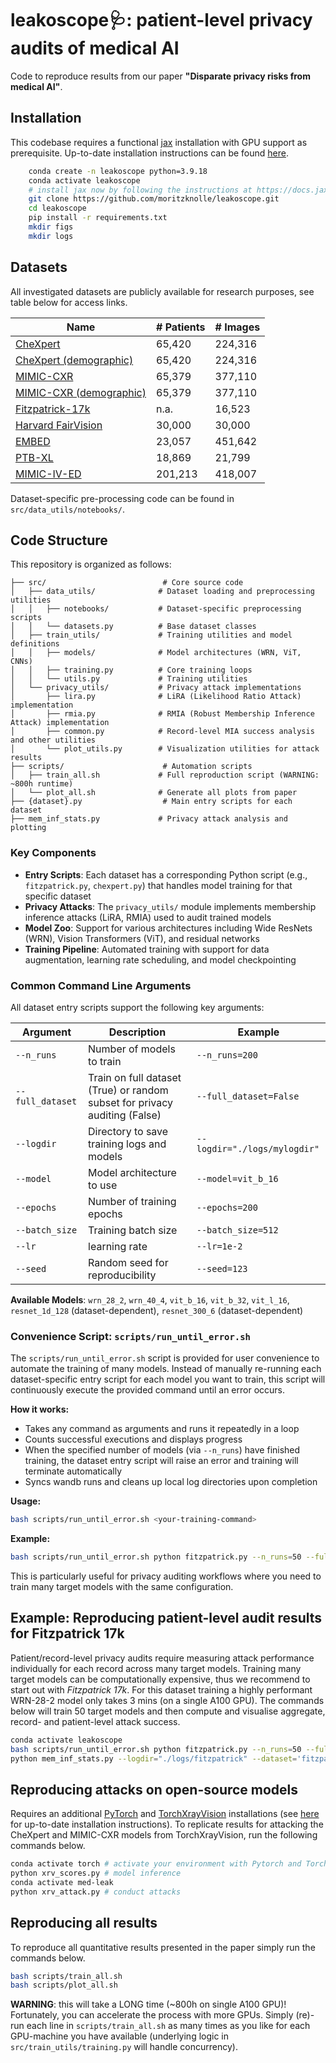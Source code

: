 
# leakoscope🩺: patient-level privacy audits of medical AI

Code to reproduce results from our paper **"Disparate privacy risks from medical AI"**.


## Installation

This codebase requires a functional [jax](https://docs.jax.dev) installation with GPU support as prerequisite. Up-to-date installation instructions can be found [here](https://docs.jax.dev/en/latest/installation.html#conda-installation).

```bash
    conda create -n leakoscope python=3.9.18
    conda activate leakoscope
    # install jax now by following the instructions at https://docs.jax.dev/en/latest/installation.html
    git clone https://github.com/moritzknolle/leakoscope.git
    cd leakoscope
    pip install -r requirements.txt
    mkdir figs
    mkdir logs
```
    
## Datasets
All investigated datasets are publicly available for research purposes, see table below for access links.

| **Name** | **# Patients** | **# Images** |
|------------|--------------|------------|
| [CheXpert](https://stanfordaimi.azurewebsites.net/datasets/192ada7c-4d43-466e-b8bb-b81992bb80cf) | 65,420 | 224,316 |
| [CheXpert (demographic)](https://stanfordaimi.azurewebsites.net/datasets/192ada7c-4d43-466e-b8bb-b81992bb80cf) | 65,420 | 224,316 |
| [MIMIC-CXR](https://physionet.org/content/mimic-cxr-jpg/2.0.0/) | 65,379 | 377,110 |
| [MIMIC-CXR (demographic)](https://physionet.org/content/mimiciv/1.0/) | 65,379 | 377,110 |
| [Fitzpatrick-17k](https://github.com/mattgroh/fitzpatrick17k) | n.a. | 16,523 |
| [Harvard FairVision](https://ophai.hms.harvard.edu/datasets/harvard-fairvision30k) | 30,000 | 30,000 |
| [EMBED](https://registry.opendata.aws/emory-breast-imaging-dataset-embed/) | 23,057 | 451,642 |
| [PTB-XL](https://physionet.org/content/ptb-xl/1.0.3/) | 18,869 | 21,799 |
| [MIMIC-IV-ED](https://physionet.org/content/mimic-iv-ed/2.2/) | 201,213 | 418,007 |

Dataset-specific pre-processing code can be found in ```src/data_utils/notebooks/```.

## Code Structure

This repository is organized as follows:

```
├── src/                          # Core source code
│   ├── data_utils/              # Dataset loading and preprocessing utilities
│   │   ├── notebooks/           # Dataset-specific preprocessing scripts
│   │   └── datasets.py          # Base dataset classes
│   ├── train_utils/             # Training utilities and model definitions
│   │   ├── models/              # Model architectures (WRN, ViT, CNNs)
│   │   ├── training.py          # Core training loops
│   │   └── utils.py             # Training utilities
│   └── privacy_utils/           # Privacy attack implementations
│       ├── lira.py              # LiRA (Likelihood Ratio Attack) implementation
│       ├── rmia.py              # RMIA (Robust Membership Inference Attack) implementation
│       ├── common.py            # Record-level MIA success analysis and other utilities
│       └── plot_utils.py        # Visualization utilities for attack results
├── scripts/                      # Automation scripts
│   ├── train_all.sh             # Full reproduction script (WARNING: ~800h runtime)
│   └── plot_all.sh              # Generate all plots from paper
├── {dataset}.py                  # Main entry scripts for each dataset
├── mem_inf_stats.py             # Privacy attack analysis and plotting
```

### Key Components

- **Entry Scripts**: Each dataset has a corresponding Python script (e.g., `fitzpatrick.py`, `chexpert.py`) that handles model training for that specific dataset
- **Privacy Attacks**: The `privacy_utils/` module implements membership inference attacks (LiRA, RMIA) used to audit trained models
- **Model Zoo**: Support for various architectures including Wide ResNets (WRN), Vision Transformers (ViT), and residual networks
- **Training Pipeline**: Automated training with support for data augmentation, learning rate scheduling, and model checkpointing

### Common Command Line Arguments

All dataset entry scripts support the following key arguments:

| Argument  | Description |  Example |
|----------------|-------------|---------|
| `--n_runs` | Number of models to train | `--n_runs=200` |
| `--full_dataset` | Train on full dataset (True) or random subset for privacy auditing (False) | `--full_dataset=False` |
| `--logdir` | Directory to save training logs and models  | `--logdir="./logs/mylogdir"` |
| `--model` | Model architecture to use | `--model=vit_b_16` |
| `--epochs` | Number of training epochs| `--epochs=200` |
| `--batch_size` | Training batch size  | `--batch_size=512` |
| `--lr` | learning rate | `--lr=1e-2` |
| `--seed` | Random seed for reproducibility | `--seed=123` |

**Available Models**: `wrn_28_2`, `wrn_40_4`, `vit_b_16`, `vit_b_32`, `vit_l_16`, `resnet_1d_128` (dataset-dependent), `resnet_300_6` (dataset-dependent)

### Convenience Script: `scripts/run_until_error.sh`

The `scripts/run_until_error.sh` script is provided for user convenience to automate the training of many models. Instead of manually re-running each dataset-specific entry script for each model you want to train, this script will continuously execute the provided command until an error occurs.

**How it works:**
- Takes any command as arguments and runs it repeatedly in a loop
- Counts successful executions and displays progress
- When the specified number of models (via `--n_runs`) have finished training, the dataset entry script will raise an error and training will terminate automatically
- Syncs wandb runs and cleans up local log directories upon completion

**Usage:**
```bash
bash scripts/run_until_error.sh <your-training-command>
```

**Example:**
```bash
bash scripts/run_until_error.sh python fitzpatrick.py --n_runs=50 --full_dataset=False --logdir="./logs/fitzpatrick"
```

This is particularly useful for privacy auditing workflows where you need to train many target models with the same configuration.

## Example: Reproducing patient-level audit results for Fitzpatrick 17k
Patient/record-level privacy audits require measuring attack performance individually for each record across many target models.
Training many target models can be computationally expensive, thus we recommend to start out with *Fitzpatrick 17k*. For this dataset training a highly performant WRN-28-2 model only takes 3 mins (on a single A100 GPU). The commands below will train 50 target models and then compute and visualise aggregate, record- and patient-level attack success.   

```bash
conda activate leakoscope
bash scripts/run_until_error.sh python fitzpatrick.py --n_runs=50 --full_dataset=False --logdir="./logs/fitzpatrick" # train models on random subsets
python mem_inf_stats.py --logdir="./logs/fitzpatrick" --dataset='fitzpatrick" # perform attacks and plot results
```


## Reproducing attacks on open-source models
Requires an additional [PyTorch](https://pytorch.org/) and [TorchXrayVision](https://mlmed.org/torchxrayvision/) installations (see [here](https://pytorch.org/get-started/locally/) for up-to-date installation instructions). To replicate results for attacking the CheXpert and MIMIC-CXR models from TorchXrayVision, run the following commands below.

```bash
conda activate torch # activate your environment with Pytorch and TorchXrayVision installed
python xrv_scores.py # model inference
conda activate med-leak
python xrv_attack.py # conduct attacks
```

## Reproducing all results

To reproduce all quantitative results presented in the paper simply run the commands below.

```bash
bash scripts/train_all.sh
bash scripts/plot_all.sh
```

**WARNING**: this will take a LONG time (~800h on single A100 GPU)! Fortunately, you can accelerate the process with more GPUs. Simply (re)-run each line in ```scripts/train_all.sh``` as many times as you like for each GPU-machine you have available (underlying logic in ```src/train_utils/training.py``` will handle concurrency).
